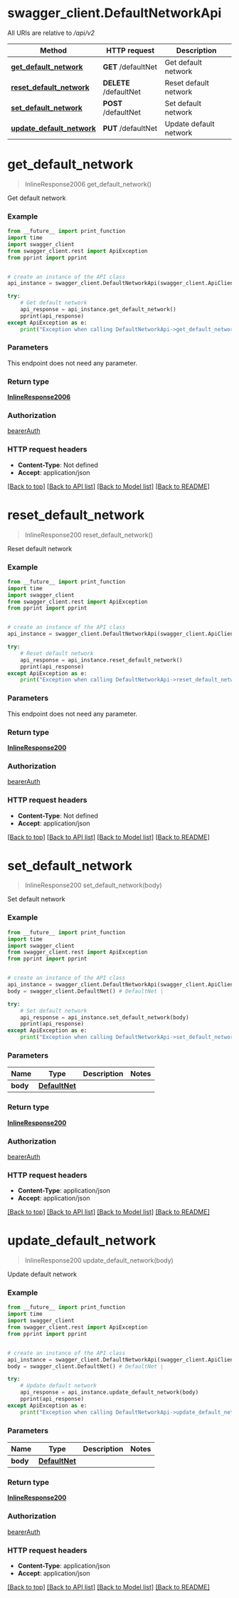 # swagger_client.DefaultNetworkApi

All URIs are relative to */api/v2*

Method | HTTP request | Description
------------- | ------------- | -------------
[**get_default_network**](DefaultNetworkApi.md#get_default_network) | **GET** /defaultNet | Get default network
[**reset_default_network**](DefaultNetworkApi.md#reset_default_network) | **DELETE** /defaultNet | Reset default network
[**set_default_network**](DefaultNetworkApi.md#set_default_network) | **POST** /defaultNet | Set default network
[**update_default_network**](DefaultNetworkApi.md#update_default_network) | **PUT** /defaultNet | Update default network

# **get_default_network**
> InlineResponse2006 get_default_network()

Get default network

### Example
```python
from __future__ import print_function
import time
import swagger_client
from swagger_client.rest import ApiException
from pprint import pprint


# create an instance of the API class
api_instance = swagger_client.DefaultNetworkApi(swagger_client.ApiClient(configuration))

try:
    # Get default network
    api_response = api_instance.get_default_network()
    pprint(api_response)
except ApiException as e:
    print("Exception when calling DefaultNetworkApi->get_default_network: %s\n" % e)
```

### Parameters
This endpoint does not need any parameter.

### Return type

[**InlineResponse2006**](InlineResponse2006.md)

### Authorization

[bearerAuth](../README.md#bearerAuth)

### HTTP request headers

 - **Content-Type**: Not defined
 - **Accept**: application/json

[[Back to top]](#) [[Back to API list]](../README.md#documentation-for-api-endpoints) [[Back to Model list]](../README.md#documentation-for-models) [[Back to README]](../README.md)

# **reset_default_network**
> InlineResponse200 reset_default_network()

Reset default network

### Example
```python
from __future__ import print_function
import time
import swagger_client
from swagger_client.rest import ApiException
from pprint import pprint


# create an instance of the API class
api_instance = swagger_client.DefaultNetworkApi(swagger_client.ApiClient(configuration))

try:
    # Reset default network
    api_response = api_instance.reset_default_network()
    pprint(api_response)
except ApiException as e:
    print("Exception when calling DefaultNetworkApi->reset_default_network: %s\n" % e)
```

### Parameters
This endpoint does not need any parameter.

### Return type

[**InlineResponse200**](InlineResponse200.md)

### Authorization

[bearerAuth](../README.md#bearerAuth)

### HTTP request headers

 - **Content-Type**: Not defined
 - **Accept**: application/json

[[Back to top]](#) [[Back to API list]](../README.md#documentation-for-api-endpoints) [[Back to Model list]](../README.md#documentation-for-models) [[Back to README]](../README.md)

# **set_default_network**
> InlineResponse200 set_default_network(body)

Set default network

### Example
```python
from __future__ import print_function
import time
import swagger_client
from swagger_client.rest import ApiException
from pprint import pprint


# create an instance of the API class
api_instance = swagger_client.DefaultNetworkApi(swagger_client.ApiClient(configuration))
body = swagger_client.DefaultNet() # DefaultNet | 

try:
    # Set default network
    api_response = api_instance.set_default_network(body)
    pprint(api_response)
except ApiException as e:
    print("Exception when calling DefaultNetworkApi->set_default_network: %s\n" % e)
```

### Parameters

Name | Type | Description  | Notes
------------- | ------------- | ------------- | -------------
 **body** | [**DefaultNet**](DefaultNet.md)|  | 

### Return type

[**InlineResponse200**](InlineResponse200.md)

### Authorization

[bearerAuth](../README.md#bearerAuth)

### HTTP request headers

 - **Content-Type**: application/json
 - **Accept**: application/json

[[Back to top]](#) [[Back to API list]](../README.md#documentation-for-api-endpoints) [[Back to Model list]](../README.md#documentation-for-models) [[Back to README]](../README.md)

# **update_default_network**
> InlineResponse200 update_default_network(body)

Update default network

### Example
```python
from __future__ import print_function
import time
import swagger_client
from swagger_client.rest import ApiException
from pprint import pprint


# create an instance of the API class
api_instance = swagger_client.DefaultNetworkApi(swagger_client.ApiClient(configuration))
body = swagger_client.DefaultNet() # DefaultNet | 

try:
    # Update default network
    api_response = api_instance.update_default_network(body)
    pprint(api_response)
except ApiException as e:
    print("Exception when calling DefaultNetworkApi->update_default_network: %s\n" % e)
```

### Parameters

Name | Type | Description  | Notes
------------- | ------------- | ------------- | -------------
 **body** | [**DefaultNet**](DefaultNet.md)|  | 

### Return type

[**InlineResponse200**](InlineResponse200.md)

### Authorization

[bearerAuth](../README.md#bearerAuth)

### HTTP request headers

 - **Content-Type**: application/json
 - **Accept**: application/json

[[Back to top]](#) [[Back to API list]](../README.md#documentation-for-api-endpoints) [[Back to Model list]](../README.md#documentation-for-models) [[Back to README]](../README.md)

